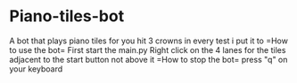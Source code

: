 # Piano-tiles-bot
A bot that plays piano tiles for you hit 3 crowns in every test i put it to
=How to use the bot=
First start the main.py
Right click on the 4 lanes for the tiles adjacent to the start button not above it 
=How to stop the bot=
press "q" on your keyboard
